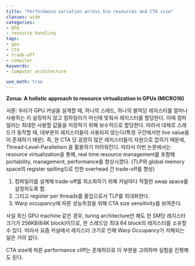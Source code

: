 ```yaml
---
title: "Performance variation across h/w resources and CTA size"
classes: wide
categories:
- GPU
- resource handling
tags:
- gpu
- cta
- trade-off
- compiler
keywords:
- computer architecture

use_math: true
---
```

**Zorua: A holistic approach to resource virtualization in GPUs (MICRO16)**
<!--more-->

서론:
우리가 GPU 커널을 설계할 때, 하나의 스레드, 하나의 블럭당 레지스터를 얼마나 사용하는 지 설정하지 않고 컴파일러가 머신에 맞춰서 레지스터를 할당한다. 이때 컴파일러는 최대한 사용할 값들을 저장하기 위해 보수적으로 할당한다. 따라서 대체로 스레드가 동작할 때, 대부분의 레지스터들이 사용되지 않는다(특정 구간에서만 live value들이 존재하기 때문). 즉, 한 CTA 당 굉장히 많은 레지스터들이 자원으로 잡히기 때문에, Thread-Level-Parallelism 을 활용하기 어려워진다. 따라서 이번 논문에서는 resource virtualization을 통해, real time resource management를 포함해 portability, management, performance를 향상시켰다. 
(TLP와 global memory space의 register spilling으로 인한 overhead 간 trade-off를 향상)
1. 컴파일러를 설계해 trade-off를 최소화하기 위해 커널마다 적절한 swap space를 설정하도록 함. 
2. 그리고 register per threads를 줄임으로서 TLP를 최대화한다. 
3. Warp occupancy에 따른 성능측정을 위해 CTA size sensitivity를 보여준다. 

사실 최신 GPU machine 같은 경우, turing architecture만 해도 한 SM당 레지스터 크기가 256KB(64K block)이므로, 한 스레드당 최대 64 block의 레지스터를 소유할 수 있다. 따라서 요즘 커널에서 레지스터 크기로 인해 Warp Occupancy가 저해되는 일은 거의 없다. 

CTA size에 따른 performance cliff는 존재하므로 이 부분을 고려하며 실험을 진행해도 된다. 